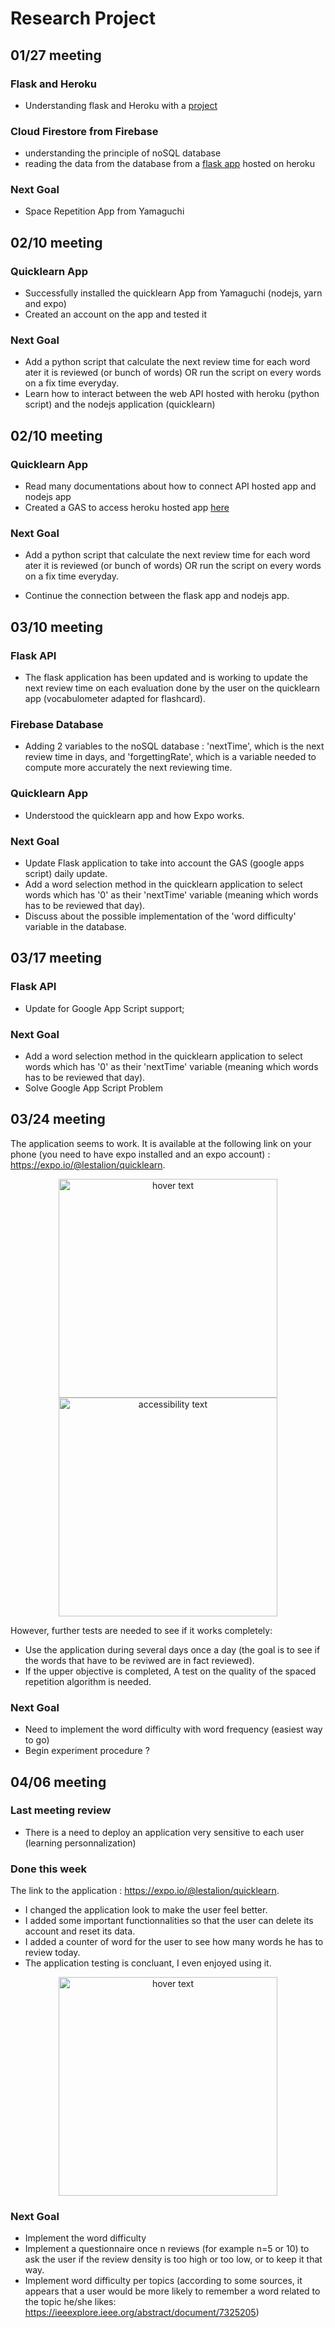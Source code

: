 <h1>Research Project</h1>

<h2>01/27 meeting</h2>

<h3>Flask and Heroku</h3>

- Understanding flask and Heroku with a [project](https://cooking-family-recipes.herokuapp.com/index/)

<h3>Cloud Firestore from Firebase</h3>

- understanding the principle of noSQL database
- reading the data from the database from a [flask app](https://spaced-repetition-opu.herokuapp.com/) hosted on heroku

<h3>Next Goal</h3>

- Space Repetition App from Yamaguchi

<h2>02/10 meeting</h2>

<h3>Quicklearn App</h3>

- Successfully installed the quicklearn App from Yamaguchi (nodejs, yarn and expo)
- Created an account on the app and tested it

<h3>Next Goal</h3>

- Add a python script that calculate the next review time for each word ater it is reviewed (or bunch of words) OR run the script on every words on a fix time everyday.
- Learn how to interact between the web API hosted with heroku (python script) and the nodejs application (quicklearn)

<h2>02/10 meeting</h2>

<h3>Quicklearn App</h3>

- Read many documentations about how to connect API hosted app and nodejs app
- Created a GAS to access heroku hosted app [here](https://script.google.com/d/1DnivTZO9pod-5gY_In_n2e28BCHicxYjaKYZyBWJP0vmZ7fHQJOGM3AR/edit?usp=sharing)

<h3>Next Goal</h3>

- Add a python script that calculate the next review time for each word ater it is reviewed (or bunch of words) OR run the script on every words on a fix time everyday.

- Continue the connection between the flask app and nodejs app.

<h2>03/10 meeting</h2>

<h3>Flask API</h3>

- The flask application has been updated and is working to update the next review time on each evaluation done by the user on the quicklearn app (vocabulometer adapted for flashcard).

<h3>Firebase Database</h3>

- Adding 2 variables to the noSQL database : 'nextTime', which is the next review time in days, and 'forgettingRate', which is a variable needed to compute more accurately the next reviewing time.

<h3>Quicklearn App</h3>

- Understood the quicklearn app and how Expo works.

<h3>Next Goal</h3>

- Update Flask application to take into account the GAS (google apps script) daily update.
- Add a word selection method in the quicklearn application to select words which has '0' as their 'nextTime' variable (meaning which words has to be reviewed that day).
- Discuss about the possible implementation of the 'word difficulty' variable in the database.


<h2>03/17 meeting</h2>

<h3>Flask API</h3>

- Update for Google App Script support;

<h3>Next Goal</h3>

- Add a word selection method in the quicklearn application to select words which has '0' as their 'nextTime' variable (meaning which words has to be reviewed that day).
- Solve Google App Script Problem



<h2>03/24 meeting</h2>

The application seems to work. It is available at the following link on your phone (you need to have expo installed and an expo account) : https://expo.io/@lestalion/quicklearn.

<p align="center">
  <img src="https://github.com/Leestalion/spaced-repetition/blob/main/images/home.jpg" width="350" title="hover text">
  <img src="https://github.com/Leestalion/spaced-repetition/blob/main/images/card.jpg" width="350" alt="accessibility text">
</p>

However, further tests are needed to see if it works completely: 

- Use the application during several days once a day (the goal is to see if the words that have to be reviwed are in fact reviewed).
- If the upper objective is completed, A test on the quality of the spaced repetition algorithm is needed.

<h3>Next Goal</h3>

- Need to implement the word difficulty with word frequency (easiest way to go)
- Begin experiment procedure ?




<h2>04/06 meeting</h2>

<h3>Last meeting review</h3>

- There is a need to deploy an application very sensitive to each user (learning personnalization)

<h3>Done this week</h3>

The link to the application : https://expo.io/@lestalion/quicklearn.

- I changed the application look to make the user feel better.
- I added some important functionnalities so that the user can delete its account and reset its data.
- I added a counter of word for the user to see how many words he has to review today.
- The application testing is concluant, I even enjoyed using it.

<p align="center">
  <img src="https://github.com/Leestalion/spaced-repetition/blob/main/images/homev2.jpg" width="350" title="hover text">
</p>

<h3>Next Goal</h3>

- Implement the word difficulty
- Implement a questionnaire once n reviews (for example n=5 or 10) to ask the user if the review density is too high or too low, or to keep it that way.
- Implement word difficulty per topics (according to some sources, it appears that a user would be more likely to remember a word related to the topic he/she likes: https://ieeexplore.ieee.org/abstract/document/7325205)
